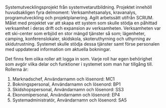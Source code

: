 Systemutvecklingsprojekt från systemvetarutbildning. Projektet innehöll huvudsakligen fyra delmoment: Verksamhetsanalys, kravanalys, programutveckling och projektplanering. Agilt arbetssätt utifrån SCRUM. 
Målet med projektet var att skapa ett system som skulle stödja en påhittad verksamhet i deras drift och expansion av verksamheten. Verksamheten var ett ski-center som erbjöd en stor mängd tjänster så som;
lägenheter, camping, konferenslokaler, skidskola, skoteruthyrning och uthyrning av skidutrustning. Systemet skulle stödja dessa tjänster samt förse personalen med uppdaterad information om aktuella bokningar. 


Det finns fem olika roller att logga in som. Varje roll har egen behörighet
som avgör vilka delar och funktioner i systemet som man har tillgång till. Rollerna är:
1) Marknadschef, Användarnamn och lösenord: MC1
2) Bokningspersonal, Användarnamn och lösenord: BP1 
3) Skidshopspersonal, Användarnamn och lösenord: SS3
4) Ekonomipersonal, Användarnamn och lösenord: EP4
5) Systemadministratör, Användarnamn och lösenord: SA5
